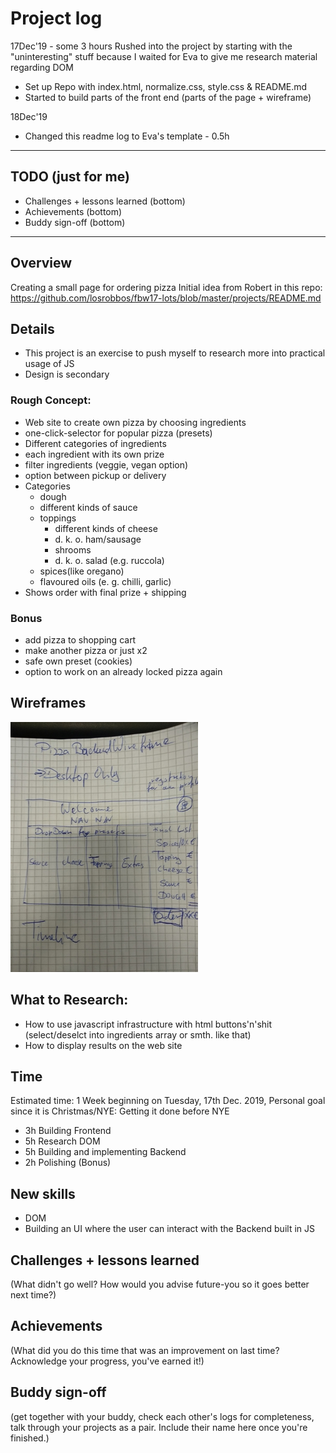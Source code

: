 # Project log

17Dec'19 - some 3 hours
Rushed into the project by starting with the "uninteresting" stuff because I waited for Eva to give me research material regarding DOM
 - Set up Repo with index.html, normalize.css, style.css & README.md
 - Started to build parts of the front end (parts of the page + wireframe) 

18Dec'19
- Changed this readme log to Eva's template - 0.5h

 ---------------
## TODO (just for me)

- Challenges + lessons learned (bottom)
- Achievements (bottom)
- Buddy sign-off (bottom)
-----------------
## Overview

Creating a small page for ordering pizza
Initial idea from Robert in this repo: https://github.com/losrobbos/fbw17-lots/blob/master/projects/README.md


## Details

- This project is an exercise to push myself to research more into practical usage of JS
- Design is secondary

### Rough Concept:

- Web site to create own pizza by choosing ingredients
- one-click-selector for popular pizza (presets)
- Different categories of ingredients
- each ingredient with its own prize
- filter ingredients (veggie, vegan option)
- option between pickup or delivery
- Categories
  - dough
  - different kinds of sauce
  - toppings
    - different kinds of cheese
    - d. k. o. ham/sausage
    - shrooms
    - d. k. o. salad (e.g. ruccola)
  - spices(like oregano)
  - flavoured oils (e. g. chilli, garlic)
- Shows order with final prize + shipping

### Bonus

- add pizza to shopping cart
- make another pizza or just x2
- safe own preset (cookies)
- option to work on an already locked pizza again

## Wireframes

<img src="wf-pizza-configurator.jpg">

## What to Research:

- How to use javascript infrastructure with html buttons'n'shit <br>
  (select/deselct into ingredients array or smth. like that)
- How to display results on the web site

## Time

Estimated time: 1 Week beginning on Tuesday, 17th Dec. 2019,
Personal goal since it is Christmas/NYE: Getting it done before NYE

- 3h Building Frontend 
- 5h Research DOM
- 5h Building and implementing Backend
- 2h Polishing (Bonus)

## New skills

- DOM
- Building an UI where the user can interact with the Backend built in JS

## Challenges + lessons learned

(What didn't go well? How would you advise future-you so it goes better next time?)

## Achievements

(What did you do this time that was an improvement on last time? Acknowledge your progress, you've earned it!)

## Buddy sign-off

(get together with your buddy, check each other's logs for completeness, talk through your projects as a pair. Include their name here once you're finished.)
